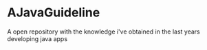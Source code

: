 # AJavaGuideline
A open repository with the knowledge i've obtained in the last years developing java apps
